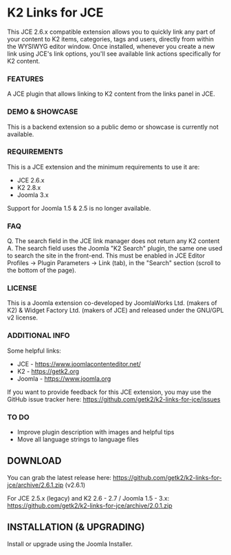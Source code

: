K2 Links for JCE
=========================

This JCE 2.6.x compatible extension allows you to quickly link any part of your content to K2 items, categories, tags and users, directly from within the WYSIWYG editor window. Once installed, whenever you create a new link using JCE's link options, you'll see available link actions specifically for K2 content.

### FEATURES
A JCE plugin that allows linking to K2 content from the links panel in JCE.

### DEMO & SHOWCASE
This is a backend extension so a public demo or showcase is currently not available.

### REQUIREMENTS
This is a JCE extension and the minimum requirements to use it are:

- JCE 2.6.x
- K2 2.8.x
- Joomla 3.x

Support for Joomla 1.5 & 2.5 is no longer available.

### FAQ
Q. The search field in the JCE link manager does not return any K2 content
A. The search field uses the Joomla "K2 Search" plugin, the same one used to search the site in the front-end. This must be enabled in JCE Editor Profiles -> Plugin Parameters -> Link (tab), in the "Search" section (scroll to the bottom of the page).

### LICENSE
This is a Joomla extension co-developed by JoomlaWorks Ltd. (makers of K2) & Widget Factory Ltd. (makers of JCE) and released under the GNU/GPL v2 license.

### ADDITIONAL INFO
Some helpful links:

- JCE    - https://www.joomlacontenteditor.net/
- K2     - https://getk2.org
- Joomla - https://www.joomla.org

If you want to provide feedback for this JCE extension, you may use the GitHub issue tracker here: https://github.com/getk2/k2-links-for-jce/issues

### TO DO
- Improve plugin description with images and helpful tips
- Move all language strings to language files

## DOWNLOAD
You can grab the latest release here: https://github.com/getk2/k2-links-for-jce/archive/2.6.1.zip (v2.6.1)

For JCE 2.5.x (legacy) and K2 2.6 - 2.7 / Joomla 1.5 - 3.x: https://github.com/getk2/k2-links-for-jce/archive/2.0.1.zip

## INSTALLATION (& UPGRADING)
Install or upgrade using the Joomla Installer.
